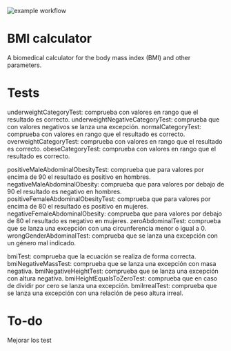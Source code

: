 ![example workflow](https://github.com/jmhorcas/bmicalc/actions/workflows/maven.yml/badge.svg)

# BMI calculator
A biomedical calculator for the body mass index (BMI) and other parameters.

# Tests
underweightCategoryTest: comprueba con valores en rango que el resultado es correcto.
underweightNegativeCategoryTest: comprueba que con valores negativos se lanza una excepción.
normalCategoryTest: comprueba con valores en rango que el resultado es correcto.
overweightCategoryTest: comprueba con valores en rango que el resultado es correcto.
obeseCategoryTest: comprueba con valores en rango que el resultado es correcto.

positiveMaleAbdominalObesityTest: comprueba que para valores por encima de 90 el resultado es positivo en hombres.
negativeMaleAbdominalObesity: comprueba que para valores por debajo de 90 el resultado es negativo en hombres.
positiveFemaleAbdominalObesityTest: comprueba que para valores por encima de 80 el resultado es positivo en mujeres.
negativeFemaleAbdominalObesity: comprueba que para valores por debajo de 80 el resultado es negativo en mujeres.
zeroAbdominalTest: comprueba que se lanza una excepción con una circunferencia menor o igual a 0.
wrongGenderAbdominalTest: comprueba que se lanza una excepción con un género mal indicado.

bmiTest: comprueba que la ecuación se realiza de forma correcta.
bmiNegativeMassTest: comprueba que se lanza una excepción con masa negativa.
bmiNegativeHeightTest: comprueba que se lanza una excepción con altura negativa.
bmiHeightEqualsToZeroTest: comprueba que en caso de dividir por cero se lanza una excepción.
bmiIrrealTest: comprueba que se lanza una excepción con una relación de peso altura irreal.

# To-do
Mejorar los test
